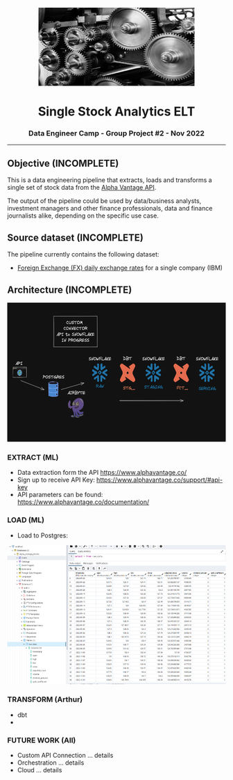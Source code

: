 <p align="center"> 
  <img src="src/images/gears.jpeg" alt="stock logo" width="360px" height="180px">
</p>
<h1 align="center"> <b> Single Stock Analytics ELT </b> </h1>
<h3 align="center"> Data Engineer Camp - Group Project #2 - Nov 2022 </h3>  

---


## Objective (INCOMPLETE)

This is a data engineering pipeline that extracts, loads and transforms a single set of stock data from the [Alpha Vantage API](https://www.alphavantage.co/documentation/). 

The output of the pipeline could be used by data/business analysts, investment managers and other finance professionals, data and finance journalists alike, depending on the specific use case.

## Source dataset (INCOMPLETE)

The pipeline currently contains the following dataset:

- [Foreign Exchange (FX) daily exchange rates](https://www.alphavantage.co/documentation/#currency-exchange) for a single company (IBM)

## Architecture (INCOMPLETE)

<p align="center"> 
  <img src="src/images/ELT.png" alt="arch" width="580px" height="320px">
</p>

### EXTRACT (ML)

- Data extraction form the API https://www.alphavantage.co/
- Sign up to receive API Key: https://www.alphavantage.co/support/#api-key
- API parameters can be found: https://www.alphavantage.co/documentation/


### LOAD (ML)

- Load to Postgres:
<p align="center"> 
  <img src="src/images/postgres_output.png" alt="arch" width="580px" height="320px">
</p>

### TRANSFORM (Arthur)

- dbt
- 

### FUTURE WORK (All)

- Custom API Connection ... details
- Orchestration ... details
- Cloud ... details

